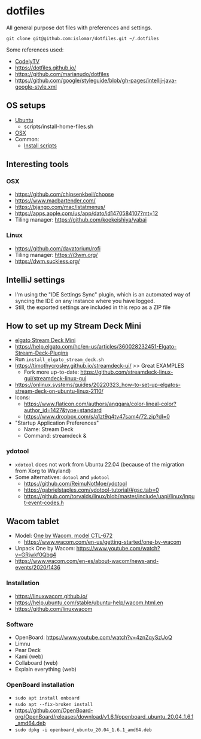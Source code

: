 # dotfiles
All general purpose dot files with preferences and settings.

`git clone git@github.com:islomar/dotfiles.git ~/.dotfiles`

Some references used:

* [CodelyTV](https://github.com/CodelyTV/dotfiles)
* https://dotfiles.github.io/
* https://github.com/marianudo/dotfiles
* https://github.com/google/styleguide/blob/gh-pages/intellij-java-google-style.xml

## OS setups
* [Ubuntu](./install_ubuntu_apps.sh)
  * scripts/install-home-files.sh
* [OSX](./install_osx_apps.sh)
* Common: 
  * [Install scripts](./install_scripts.sh)

## Interesting tools
### OSX
* https://github.com/chipsenkbeil/choose
* https://www.macbartender.com/
* https://bjango.com/mac/istatmenus/
* https://apps.apple.com/us/app/dato/id1470584107?mt=12
* Tiling manager: https://github.com/koekeishiya/yabai


### Linux
* https://github.com/davatorium/rofi
* Tiling manager: https://i3wm.org/
* https://dwm.suckless.org/

## IntelliJ settings
* I'm using the "IDE Settings Sync" plugin, which is an automated way of syncing the IDE on any instance where you have logged.
* Still, the exported settings are included in this repo as a ZIP file

## How to set up my Stream Deck Mini
- [elgato Stream Deck Mini](https://www.elgato.com/us/en/p/stream-deck-mini)
- https://help.elgato.com/hc/en-us/articles/360028232451-Elgato-Stream-Deck-Plugins
- Run `install_elgato_stream_deck.sh`
- https://timothycrosley.github.io/streamdeck-ui/ >> Great EXAMPLES
  - Fork more up-to-date: https://github.com/streamdeck-linux-gui/streamdeck-linux-gui
- https://onlinux.systems/guides/20220323_how-to-set-up-elgatos-stream-deck-on-ubuntu-linux-2110/
- Icons:
  - https://www.flaticon.com/authors/anggara/color-lineal-color?author_id=1427&type=standard 
  - https://www.dropbox.com/s/a1zt9q4tv47sam4/72.zip?dl=0
- "Startup Application Preferences"
  - Name: Stream Deck
  - Command: streamdeck &

### ydotool
- `xdotool` does not work from Ubuntu 22.04 (because of the migration from Xorg to Wayland)
- Some alternatives: `dotool` and `ydotool`
  - https://github.com/ReimuNotMoe/ydotool
  - https://gabrielstaples.com/ydotool-tutorial/#gsc.tab=0
  - https://github.com/torvalds/linux/blob/master/include/uapi/linux/input-event-codes.h  

## Wacom tablet
- Model: [One by Wacom, model CTL-672](https://estore.wacom.com/en-de/one-by-wacom-medium-s-ctl-672-s.html)
  - https://www.wacom.com/en-us/getting-started/one-by-wacom
- Unpack One by Wacom: https://www.youtube.com/watch?v=GRjwkf0Qbg4
- https://www.wacom.com/en-es/about-wacom/news-and-events/2020/1436

### Installation
- https://linuxwacom.github.io/
- https://help.ubuntu.com/stable/ubuntu-help/wacom.html.en
- https://github.com/linuxwacom

### Software
- OpenBoard: https://www.youtube.com/watch?v=4znZqySzUoQ
- Limnu
- Pear Deck
- Kami (web)
- Collaboard (web)
- Explain everything (web)

### OpenBoard installation
- `sudo apt install onboard`
- `sudo apt --fix-broken install`
- https://github.com/OpenBoard-org/OpenBoard/releases/download/v1.6.1/openboard_ubuntu_20.04_1.6.1_amd64.deb
- `sudo dpkg -i openboard_ubuntu_20.04_1.6.1_amd64.deb`